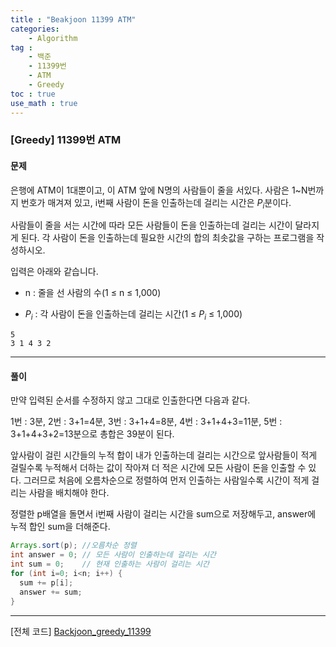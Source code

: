 ```yaml
---
title : "Beakjoon 11399 ATM"
categories: 
    - Algorithm
tag : 
    - 백준
    - 11399번
    - ATM
    - Greedy
toc : true
use_math : true
---
```


### [Greedy] 11399번 ATM



#### 문제

은행에 ATM이 1대뿐이고, 이 ATM 앞에 N명의 사람들이 줄을 서있다. 사람은 1~N번까지 번호가 매겨져 있고, i번째 사람이 돈을 인출하는데 걸리는 시간은 $P_{i}$분이다.

사람들이 줄을 서는 시간에 따라 모든 사람들이 돈을 인출하는데 걸리는 시간이 달라지게 된다. 각 사람이 돈을 인출하는데 필요한 시간의 합의 최솟값을 구하는 프로그램을 작성하시오.

입력은 아래와 같습니다. 

- n : 줄을 선 사람의 수(1 ≤ n ≤ 1,000)

- $P_{i}$ : 각 사람이 돈을 인출하는데 걸리는 시간(1 ≤ $P_{i}$ ≤ 1,000)

```
5
3 1 4 3 2
```
------




#### 풀이

만약 입력된 순서를 수정하지 않고 그대로 인출한다면 다음과 같다.

1번 : 3분, 2번 : 3+1=4분, 3번 : 3+1+4=8분, 4번 : 3+1+4+3=11분, 5번 : 3+1+4+3+2=13분으로 총합은 39분이 된다.

앞사람이 걸린 시간들의 누적 합이 내가 인출하는데 걸리는 시간으로 앞사람들이 적게 걸릴수록 누적해서 더하는 값이 작아져 더 적은 시간에 모든 사람이 돈을 인출할 수 있다. 그러므로 처음에 오름차순으로 정렬하여 먼저 인출하는 사람일수록 시간이 적게 걸리는 사람을 배치해야 한다.

정렬한 p배열을 돌면서 i번째 사람이 걸리는 시간을 sum으로 저장해두고, answer에 누적 합인 sum을 더해준다.

```java
Arrays.sort(p);	//오름차순 정렬
int answer = 0;	// 모든 사람이 인출하는데 걸리는 시간
int sum = 0;	// 현재 인출하는 사람이 걸리는 시간
for (int i=0; i<n; i++) {
  sum += p[i];
  answer += sum;
}
```
------



[전체 코드]
[Backjoon_greedy_11399](https://github.com/yuntnwls/codingtest/blob/1f644b32409dcd09d3ef4db2010d56d015773db7/src/com/backjoon/greedy/t11399/Main.java)

